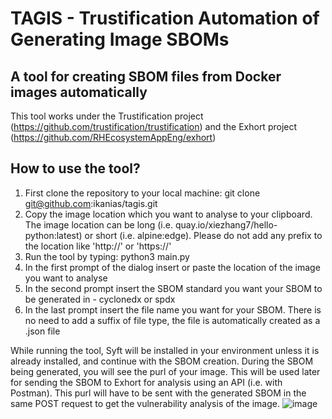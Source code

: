 # TAGIS - Trustification Automation of Generating Image SBOMs
A tool for creating SBOM files from Docker images automatically
--------------------------------------------------------------------------
This tool works under the Trustification project (https://github.com/trustification/trustification)
and the Exhort project (https://github.com/RHEcosystemAppEng/exhort)

How to use the tool?
---------------------

1. First clone the repository to your local machine: git clone git@github.com:ikanias/tagis.git
2. Copy the image location which you want to analyse to your clipboard. The image location can be long (i.e. quay.io/xiezhang7/hello-python:latest)
   or short (i.e. alpine:edge). Please do not add any prefix to the location like 'http://' or 'https://'
3. Run the tool by typing: python3 main.py
4. In the first prompt of the dialog insert or paste the location of the image you want to analyse
5. In the second prompt insert the SBOM standard you want your SBOM to be generated in - cyclonedx or spdx
6. In the last prompt insert the file name you want for your SBOM. There is no need to add a suffix of file type, the file is automatically created as a .json file

While running the tool, Syft will be installed in your environment unless it is already installed, and continue with the SBOM creation. 
During the SBOM being generated, you will see the purl of your image. This will be used later for sending the SBOM to Exhort for analysis using an API (i.e. with Postman). 
This purl will have to be sent with the generated SBOM in the same POST request to get the vulnerability analysis of the image.
![image](https://github.com/user-attachments/assets/fd537112-07f4-4f9d-a2a9-4082ddeb7987)
